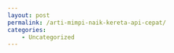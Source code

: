 ```yaml
---
layout: post
permalink: /arti-mimpi-naik-kereta-api-cepat/
categories:
    - Uncategorized
---
```



